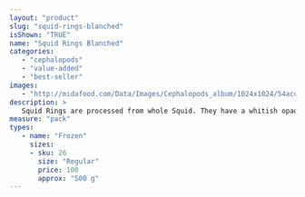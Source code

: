 ```yaml
---
layout: "product"
slug: "squid-rings-blanched"
isShown: "TRUE"
name: "Squid Rings Blanched"
categories:
   - "cephalopods"
   - "value-added"
   - "best-seller"
images:
   - "http://midafood.com/Data/Images/Cephalopods_album/1024x1024/54acdb860b253565.jpg"
description: >
   Squid Rings are processed from whole Squid. They have a whitish opaque color and are moderately elastic. Squid Rings are best for stir-fried or deep fried calamari.
measure: "pack"
types: 
   - name: "Frozen"
     sizes: 
     - sku: 26
       size: "Regular"
       price: 100
       approx: "500 g"
---
```

